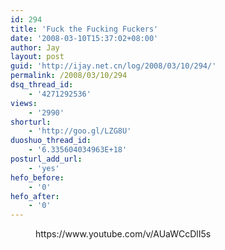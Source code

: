 ```yaml
---
id: 294
title: 'Fuck the Fucking Fuckers'
date: '2008-03-10T15:37:02+08:00'
author: Jay
layout: post
guid: 'http://ijay.net.cn/log/2008/03/10/294/'
permalink: /2008/03/10/294
dsq_thread_id:
    - '4271292536'
views:
    - '2990'
shorturl:
    - 'http://goo.gl/LZG8U'
duoshuo_thread_id:
    - '6.335604034963E+18'
posturl_add_url:
    - 'yes'
hefo_before:
    - '0'
hefo_after:
    - '0'
---
```


<!-- wp:embed {"url":"https://www.youtube.com/v/AUaWCcDlI5s","type":"rich","providerNameSlug":"嵌入处理程序","responsive":true,"className":"wp-embed-aspect-16-9 wp-has-aspect-ratio"} -->
<figure class="wp-block-embed is-type-rich is-provider-嵌入处理程序 wp-block-embed-嵌入处理程序 wp-embed-aspect-16-9 wp-has-aspect-ratio"><div class="wp-block-embed__wrapper">
https://www.youtube.com/v/AUaWCcDlI5s
</div></figure>
<!-- /wp:embed -->